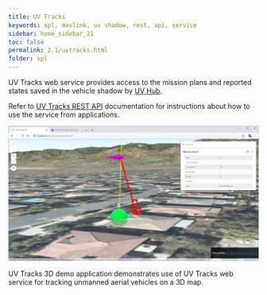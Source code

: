 ```yaml
---
title: UV Tracks 
keywords: spl, mavlink, uv shadow, rest, api, service
sidebar: home_sidebar_21
toc: false
permalink: 2.1/uvtracks.html
folder: spl
---
```


UV Tracks web service provides access to the mission plans and reported states saved in the vehicle shadow by [UV Hub](uvhub.html).

Refer to [UV Tracks REST API](uvtracks-apidocs.html) documentation for instructions about how to use the service from applications.

![UV Tracks 3D](images/uvtracks3d.jpg)

UV Tracks 3D demo application demonstrates use of UV Tracks web service for tracking unmanned aerial vehicles on a 3D map.
